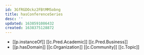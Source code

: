 ```yaml
---
id: 3GfRGDOckz2FBtMMSobng
title: hasConferenceSeries
desc: ''
updated: 1638591086432
created: 1638375128872
---
```


- [[p.instanceOf]] [[c.Pred.Academic]] [[c.Pred.Business]]
- [[p.hasDomain]] [[c.Organization]] [[c.Community]] [[c.Topic]]

